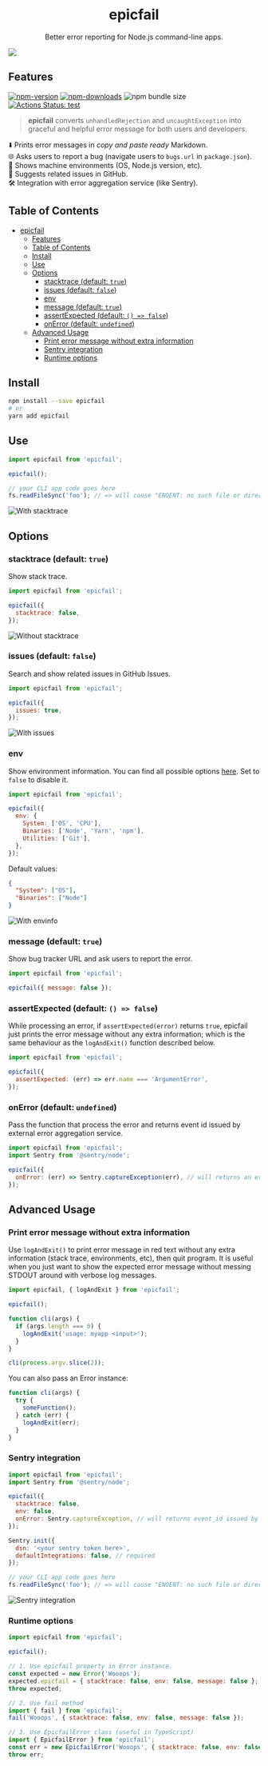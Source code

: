 <h1 align="center">epicfail</h1>
<p align="center">Better error reporting for Node.js command-line apps.</p>
<img  align="center" src="https://raw.githubusercontent.com/uetchy/epicfail/master/docs/top.png" />

## Features

[![npm-version]][npm-url]
[![npm-downloads]][npm-url]
![npm bundle size](https://img.shields.io/bundlephobia/minzip/epicfail)
[![Actions Status: test](https://github.com/uetchy/epicfail/workflows/test/badge.svg)](https://github.com/uetchy/epicfail/actions?query=test)

[npm-version]: https://badgen.net/npm/v/epicfail
[npm-downloads]: https://badgen.net/npm/dt/epicfail
[npm-url]: https://npmjs.org/package/epicfail

> **epicfail** converts `unhandledRejection` and `uncaughtException` into graceful and helpful error message for both users and developers.

⬇️ Prints error messages in _copy and paste ready_ Markdown.  
🌐 Asks users to report a bug (navigate users to `bugs.url` in `package.json`).  
🍁 Shows machine environments (OS, Node.js version, etc).  
👀 Suggests related issues in GitHub.  
🛠 Integration with error aggregation service (like Sentry).

## Table of Contents

<!-- START mdmod {use: 'toc'} -->

- [epicfail](#epicfail)
  - [Features](#features)
  - [Table of Contents](#table-of-contents)
  - [Install](#install)
  - [Use](#use)
  - [Options](#options)
    - [stacktrace (default: `true`)](#stacktrace-default-true)
    - [issues (default: `false`)](#issues-default-false)
    - [env](#env)
    - [message (default: `true`)](#message-default-true)
    - [assertExpected (default: `() => false`)](#assertexpected-default---false)
    - [onError (default: `undefined`)](#onerror-default-undefined)
  - [Advanced Usage](#advanced-usage)
    - [Print error message without extra information](#print-error-message-without-extra-information)
    - [Sentry integration](#sentry-integration)
    - [Runtime options](#runtime-options)

<!-- END mdmod -->

## Install

```bash
npm install --save epicfail
# or
yarn add epicfail
```

## Use

```js
import epicfail from 'epicfail';

epicfail();

// your CLI app code goes here
fs.readFileSync('foo'); // => will cause "ENOENT: no such file or directory, open 'foo'"
```

![With stacktrace](https://raw.githubusercontent.com/uetchy/epicfail/master/docs/full.png)

## Options

### stacktrace (default: `true`)

Show stack trace.

```js
import epicfail from 'epicfail';

epicfail({
  stacktrace: false,
});
```

![Without stacktrace](https://raw.githubusercontent.com/uetchy/epicfail/master/docs/without-stacktrace.png)

### issues (default: `false`)

Search and show related issues in GitHub Issues.

```js
import epicfail from 'epicfail';

epicfail({
  issues: true,
});
```

![With issues](https://raw.githubusercontent.com/uetchy/epicfail/master/docs/with-issues.png)

### env

Show environment information. You can find all possible options [here](https://github.com/tabrindle/envinfo#cli-usage). Set to `false` to disable it.

```js
import epicfail from 'epicfail';

epicfail({
  env: {
    System: ['OS', 'CPU'],
    Binaries: ['Node', 'Yarn', 'npm'],
    Utilities: ['Git'],
  },
});
```

Default values:

```json
{
  "System": ["OS"],
  "Binaries": ["Node"]
}
```

![With envinfo](https://raw.githubusercontent.com/uetchy/epicfail/master/docs/with-envinfo.png)

### message (default: `true`)

Show bug tracker URL and ask users to report the error.

```js
import epicfail from 'epicfail';

epicfail({ message: false });
```

### assertExpected (default: `() => false`)

While processing an error, if `assertExpected(error)` returns `true`, epicfail just prints the error message without any extra information; which is the same behaviour as the `logAndExit()` function described below.

```js
import epicfail from 'epicfail';

epicfail({
  assertExpected: (err) => err.name === 'ArgumentError',
});
```

### onError (default: `undefined`)

Pass the function that process the error and returns event id issued by external error aggregation service.

```js
import epicfail from 'epicfail';
import Sentry from '@sentry/node';

epicfail({
  onError: (err) => Sentry.captureException(err), // will returns an event id issued by Sentry
});
```

## Advanced Usage

### Print error message without extra information

Use `logAndExit()` to print error message in red text without any extra information (stack trace, environments, etc), then quit program. It is useful when you just want to show the expected error message without messing STDOUT around with verbose log messages.

```js
import epicfail, { logAndExit } from 'epicfail';

epicfail();

function cli(args) {
  if (args.length === 0) {
    logAndExit('usage: myapp <input>');
  }
}

cli(process.argv.slice(2));
```

You can also pass an Error instance:

```js
function cli(args) {
  try {
    someFunction();
  } catch (err) {
    logAndExit(err);
  }
}
```

### Sentry integration

```js
import epicfail from 'epicfail';
import Sentry from '@sentry/node';

epicfail({
  stacktrace: false,
  env: false,
  onError: Sentry.captureException, // will returns event_id issued by Sentry
});

Sentry.init({
  dsn: '<your sentry token here>',
  defaultIntegrations: false, // required
});

// your CLI app code goes here
fs.readFileSync('foo'); // => will cause "ENOENT: no such file or directory, open 'foo'"
```

![Sentry integration](https://raw.githubusercontent.com/uetchy/epicfail/master/docs/with-sentry.png)

### Runtime options

```js
import epicfail from 'epicfail';

epicfail();

// 1. Use epicfail property in Error instance.
const expected = new Error('Wooops');
expected.epicfail = { stacktrace: false, env: false, message: false };
throw expected;

// 2. Use fail method
import { fail } from 'epicfail';
fail('Wooops', { stacktrace: false, env: false, message: false });

// 3. Use EpicfailError class (useful in TypeScript)
import { EpicfailError } from 'epicfail';
const err = new EpicfailError('Wooops', { stacktrace: false, env: false, message: false };);
throw err;
```
